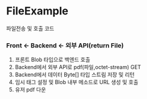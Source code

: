 # FileExample
파일전송 및 호출 코드


### Front <- Backend <- 외부 API(return File) 
 1. 프론트 Blob 타입으로 백엔드 호출
 2. Backend에서 외부 API로 pdf(파일,octet-stream) GET
 3. Backend에서 데이터 Byte[] 타입 스트림 저장 및 리턴
 4. 임시 태그 설정 및 Blob 내부 메소드로 URL 생성 및 호출
 5. 유저 pdf 다운
 
